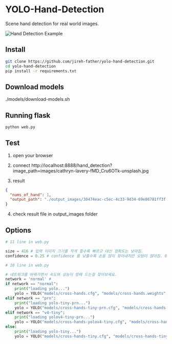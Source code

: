 # YOLO-Hand-Detection
Scene hand detection for real world images.

![Hand Detection Example](readme/export.jpg)

## Install
```bash
git clone https://github.com/jireh-father/yolo-hand-detection.git
cd yolo-hand-detection
pip install -r requirements.txt
```

## Download models
./models/download-models.sh

## Running flask
```bash
python web.py

```

## Test
1. open your browser

2. connect http://localhost:8888/hand_detection?image_path=images/cathryn-lavery-fMD_Cru6OTk-unsplash.jpg

3. result

```json
{
  "nums_of_hand": 1, 
  "output_path": "./output_images/30474eac-c5ec-4c33-9d34-69e86781ff3f.jpg"
}
```
4. check result file in output_images folder

## Options
```python
# 11 line in web.py

size = 416 # 입력 이미지 크기를 작게 할수록 빠르고 대신 정확도는 낮아짐.
confidence = 0.25 # confidence 를 낮출수록 손을 많이 찾아내지만 오탐이 많아짐. 0~1값.
```

```python
# 10 line in web.py

# 네트워크를 바꿔가면서 속도와 성능이 맘에 드는걸 찾아보세요.
network = 'normal' # 
if network == "normal":
    print("loading yolo...")
    yolo = YOLO("models/cross-hands.cfg", "models/cross-hands.weights", ["hand"])
elif network == "prn":
    print("loading yolo-tiny-prn...")
    yolo = YOLO("models/cross-hands-tiny-prn.cfg", "models/cross-hands-tiny-prn.weights", ["hand"])
elif network == "v4-tiny":
    print("loading yolov4-tiny-prn...")
    yolo = YOLO("models/cross-hands-yolov4-tiny.cfg", "models/cross-hands-yolov4-tiny.weights", ["hand"])
else:
    print("loading yolo-tiny...")
    yolo = YOLO("models/cross-hands-tiny.cfg", "models/cross-hands-tiny.weights", ["hand"])

```